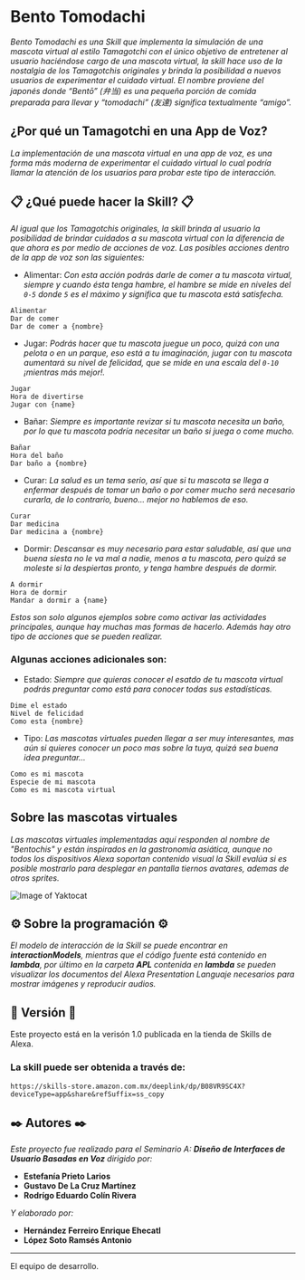 # Bento Tomodachi

_Bento Tomodachi es una Skill que implementa la simulación de una mascota virtual al estilo Tamagotchi con el único objetivo de entretener al usuario haciéndose cargo de una mascota virtual, la skill hace uso de la nostalgia de los Tamagotchis originales y brinda la posibilidad a nuevos usuarios de experimentar el cuidado virtual. El nombre proviene del japonés donde “Bentō” (弁当) es una pequeña porción de comida preparada para llevar y “tomodachi” (友達) significa textualmente “amigo”._

## ¿Por qué un Tamagotchi en una App de Voz? 

_La implementación de una mascota virtual en una app de voz, es una forma más moderna de experimentar el cuidado virtual lo cual podría llamar la atención de los usuarios para probar este tipo de interacción._


## 📋 ¿Qué puede hacer la Skill? 📋

_Al igual que los Tamagotchis originales, la skill brinda al usuario la posibilidad de brindar cuidados a su mascota virtual con la diferencia de que ahora es por medio de acciones de voz. Las posibles acciones dentro de la app de voz son las siguientes:_

* Alimentar:
        _Con esta acción podrás darle de comer a tu mascota virtual, siempre y cuando ésta tenga hambre, el hambre se mide en niveles del `0-5` donde `5` es el máximo y significa que tu mascota está satisfecha._
```
Alimentar
Dar de comer
Dar de comer a {nombre}
```
       
* Jugar:
        _Podrás hacer que tu mascota juegue un poco, quizá con una pelota o en un parque, eso está a tu imaginación, jugar con tu mascota aumentará su nivel de felicidad, que se mide en una escala del `0-10` ¡mientras más mejor!._
```
Jugar
Hora de divertirse
Jugar con {name}
```
* Bañar:
        _Siempre es importante revizar si tu mascota necesita un baño, por lo que tu mascota podría necesitar un baño si juega o come mucho._
```
Bañar
Hora del baño
Dar baño a {nombre}
```
* Curar:
        _La salud es un tema serio, así que si tu mascota se llega a enfermar después de tomar un baño o por comer mucho será necesario curarla, de lo contrario, bueno... mejor no hablemos de eso._
```
Curar
Dar medicina
Dar medicina a {nombre}
```

* Dormir:
        _Descansar es muy necesario para estar saludable, así que una buena siesta no le va mal a nadie, menos a tu mascota, pero quizá se moleste si la despiertas pronto, y tenga hambre después de dormir._
```
A dormir
Hora de dormir
Mandar a dormir a {name}
```
_Estos son solo algunos ejemplos sobre como activar las actividades principales, aunque hay muchas mas formas de hacerlo. Además hay otro tipo de acciones que se pueden realizar._

### Algunas acciones adicionales son:

* Estado:
        _Siempre que quieras conocer el esatdo de tu mascota virtual podrás preguntar como está para conocer todas sus estadísticas._
```
Dime el estado
Nivel de felicidad
Como esta {nombre}
```
* Tipo:
        _Las mascotas virtuales pueden llegar a ser muy interesantes, mas aún si quieres conocer un poco mas sobre la tuya, quizá sea buena idea preguntar..._
```
Como es mi mascota
Especie de mi mascota
Como es mi mascota virtual
```

## Sobre las mascotas virtuales 

_Las mascotas virtuales implementadas aquí responden al nombre de "Bentochis" y están inspirados en la gastronomía asiática, aunque no todos los dispositivos Alexa soportan contenido visual la Skill evalúa si es posible mostrarlo para desplegar en pantalla tiernos avatares, ademas de otros sprites._

![Image of Yaktocat](https://i.ibb.co/xfyhFqr/Characters-800.png)

## ⚙️ Sobre la programación ⚙️

_El modelo de interacción de la Skill se puede encontrar en **interactionModels**, mientras que el código fuente está contenido en **lambda**, por último en la carpeta **APL** contenida en **lambda** se pueden visualizar los documentos del Alexa Presentation Languaje necesarios para mostrar imágenes y reproducir audios._

## 📌 Versión 📌

Este proyecto está en la verisón 1.0 publicada en la tienda de Skills de Alexa. 
### La skill puede ser obtenida a través de:
`https://skills-store.amazon.com.mx/deeplink/dp/B08VR9SC4X?deviceType=app&share&refSuffix=ss_copy`

## ✒️ Autores ✒️

_Este proyecto fue realizado para el Seminario A: **Diseño de Interfaces de Usuario Basadas en Voz** dirigido por:_

* **Estefanía Prieto Larios**
* **Gustavo De La Cruz Martínez**
* **Rodrígo Eduardo Colín Rivera**

_Y elaborado por:_

* **Hernández Ferreiro Enrique Ehecatl**
* **López Soto Ramsés Antonio**




---
El equipo de desarrollo.
